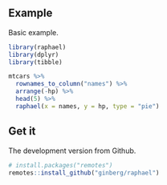 ## Example

Basic example.

```r
library(raphael)
library(dplyr)
library(tibble)

mtcars %>% 
  rownames_to_column("names") %>% 
  arrange(-hp) %>% 
  head(5) %>% 
  raphael(x = names, y = hp, type = "pie")
```


## Get it


The development version from Github.

```r
# install.packages("remotes")
remotes::install_github("ginberg/raphael")
```
